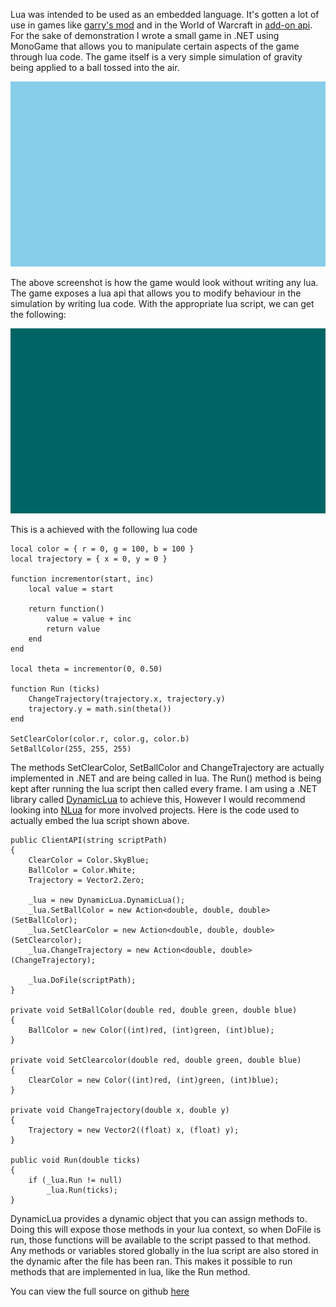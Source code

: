 Lua was intended to be used as an embedded language.  It's gotten a lot of use in games like [garry's mod](http://www.garrysmod.com/) and in the World of Warcraft in [add-on api](http://www.wowwiki.com/Lua).  For the sake of demonstration I wrote a small game in .NET using MonoGame that allows you to manipulate certain aspects of the game through lua code.  The game itself is a very simple simulation of gravity being applied to a ball tossed into the air.

![Screenshot 1](/content/images/screenshots/ball-screen1.gif)

The above screenshot is how the game would look without writing any lua.  The game exposes a lua api that allows you to modify behaviour in the simulation by writing lua code.  With the appropriate lua script, we can get the following:

![Screenshot 2](/content/images/screenshots/ball-screen2.gif)

This is a achieved with the following lua code

    local color = { r = 0, g = 100, b = 100 }
    local trajectory = { x = 0, y = 0 }

    function incrementor(start, inc)
        local value = start

        return function()
            value = value + inc
            return value
        end
    end

    local theta = incrementor(0, 0.50)

    function Run (ticks)
        ChangeTrajectory(trajectory.x, trajectory.y)
        trajectory.y = math.sin(theta())
    end

    SetClearColor(color.r, color.g, color.b)
    SetBallColor(255, 255, 255)

The methods SetClearColor, SetBallColor and ChangeTrajectory are actually implemented in .NET and are being called in lua.  The Run() method is being kept after running the lua script then called every frame.  I am using a .NET library called [DynamicLua](https://github.com/nrother/dynamiclua) to achieve this, However I would recommend looking into [NLua](https://github.com/NLua/NLua) for more involved projects.  Here is the code used to actually embed the lua script shown above. 

    public ClientAPI(string scriptPath)
    {
        ClearColor = Color.SkyBlue;
        BallColor = Color.White;
        Trajectory = Vector2.Zero;

        _lua = new DynamicLua.DynamicLua();
        _lua.SetBallColor = new Action<double, double, double>(SetBallColor);
        _lua.SetClearColor = new Action<double, double, double>(SetClearcolor);
        _lua.ChangeTrajectory = new Action<double, double>(ChangeTrajectory);

        _lua.DoFile(scriptPath);
    }

    private void SetBallColor(double red, double green, double blue)
    {
        BallColor = new Color((int)red, (int)green, (int)blue);
    }

    private void SetClearcolor(double red, double green, double blue)
    {
        ClearColor = new Color((int)red, (int)green, (int)blue);
    }

    private void ChangeTrajectory(double x, double y)
    {
        Trajectory = new Vector2((float) x, (float) y);
    }

    public void Run(double ticks)
    {
        if (_lua.Run != null)
            _lua.Run(ticks);
    }

DynamicLua provides a dynamic object that you can assign methods to.  Doing this will expose those methods in your lua context, so when DoFile is run, those functions will be available to the script passed to that method.  Any methods or variables stored globally in the lua script are also stored in the dynamic after the file has been ran.  This makes it possible to run methods that are implemented in lua, like the Run method.

You can view the full source on github [here](https://github.com/zach-binary/aluminumball)